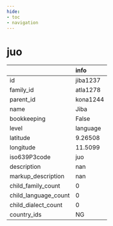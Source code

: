 ```yaml
---
hide:
- toc
- navigation
---
```

# juo
|                      | info     |
|:---------------------|:---------|
| id                   | jiba1237 |
| family_id            | atla1278 |
| parent_id            | kona1244 |
| name                 | Jiba     |
| bookkeeping          | False    |
| level                | language |
| latitude             | 9.26508  |
| longitude            | 11.5099  |
| iso639P3code         | juo      |
| description          | nan      |
| markup_description   | nan      |
| child_family_count   | 0        |
| child_language_count | 0        |
| child_dialect_count  | 0        |
| country_ids          | NG       |